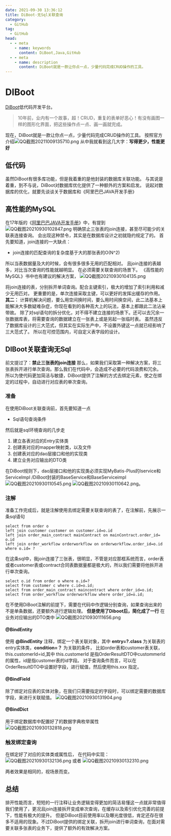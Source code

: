 ```yaml
---
date: 2021-09-30 13:36:12
title: DiBoot-无Sql关联查询
category: 
  - GitHub
tag:
  - GitHub
head:
  - - meta
    - name: keywords
      content: DiBoot,Java,GitHub
  - - meta
    - name: description
      content: DiBoot就是一款让你点一点，少量代码完成CRUD操作的工具。
---
```

# DIBoot
[DiBoot](https://www.diboot.com/)低代码开发平台。
> 10年前，业内有一个故事，超！CRUD，重复的表单好恶心！有没有画图一样的图形化界面，把这些操作点一点、画一画就完成。

现在，DiBoot就是一款让你点一点，少量代码完成CRUD操作的工具。
按照官方介绍![QQ截图20211009135710.png](https://www.leyuna.xyz/image/2021-10-09/QQ截图20211009135710.png)
从中我就看到这几大字：**写得更少，性能更好**
## 低代码
虽然DiBoot有很多库功能，但是我着重的是他封装的数据库关联功能。
与其说是着重，到不与说，DiBoot对数据库优化提供了一种额外的方案和启发。
说起对数据库的优化，就要先谈谈关于数据库和《阿里巴巴JAVA开发手册》
## 高性能的MySQL
在17年版的《[阿里巴巴JAVA开发手册](https://yq.aliyun.com/attachment/download/?id=5585)》中，有提到
![QQ截图20210930102847.png](https://www.leyuna.xyz/image/2021-09-30/QQ截图20210930102847.png)
明确禁止三张表的join连接，甚至尽可能少的关联表连接查询。
会出现这种禁令，其实是在数据库设计之初就隐约规定了的。
首先要知道，join连接的一大缺点：
- join连接的匹配查询的复杂度基于大的那张表的O(N^2)

所以当表数据量及大的时候，会有很多很多无用的匹配相对。
且join连接的表越多，对比当次查询的性能就越明显。
在必须需要关联查询的场景下。
《高性能的MySQL》书中也有建议的解决方案，
![QQ截图20210930104135.png](https://www.leyuna.xyz/image/2021-09-30/QQ截图20210930104135.png)

将join连接的表，分别拆开单词查询。配合主键索引，极大的增加了索引利用和减少无用匹对。
更重要的是，单次连接采取主键，可以更好的发挥出缓存的作用。
**其二：**
计算机解决问题，要么用空间换时间，要么用时间换空间，此二法基本上能解决大多数疑难杂症，你现在看到的各种高大上的玩法，基本上都跟此二法沾亲带故。
除了对sql语句的拆分优化，对不得不建立连接的场景下。还可以去冗余一张数据库表，将需要查询的数据建立在一张表上或是另起一张临时表。
虽然违反了数据库设计的三大范式，但其实在实际生产中，不设置外键这一点就已经影响了三大范式了。
所以在可控范围内，可自定义表字段的设计。

## DIBoot关联查询无Sql
前文提过了：**禁止三张表的join连接**
那么，如果我们采取第一种解决方案，将三张表拆开进行单次查询。那么我们在代码中，会造成不必要的代码浪费和冗余。
所以为使代码更加简洁与敏捷，DiBoot提供了注解的方式去绑定元素，使之在绑定的过程中，自动进行对应表的单次查询。
### 准备
在使用DiBoot关联查询前，首先要知道一点
- Sql语句查询条件

然后就是sql环境查询的几步走
1. 建立各表对应的Entry实体类
2. 创建表对应的mapper映射类，以及文件
3. 创建表对应的dao层接口和他的实现类
4. 建立业务对应输出的DTO类

在DiBoot规则下，dao层接口和他的实现类必须实现MyBatis-Plus的Iservice和ServiceImpl /DiBoot封装的BaseService和BaseServiceimpl
![QQ截图20210930110545.png](https://www.leyuna.xyz/image/2021-09-30/QQ截图20210930110545.png)
![QQ截图20210930110642.png](https://www.leyuna.xyz/image/2021-09-30/QQ截图20210930110642.png)。

### 注解
准备工作完成后，就是注解使用去绑定需要关联查询的表了，在注解前，先展示一条sql语句
```
select from order o 
left join customer customer on customer.id=o.id
left join order_main_contract mainContract on mainContract.order_id= o.id 
left join order_workflow orderworkflow on orderworkflow.order_id=o.id
where o.id= ?

```
在这条sql中，我join连接了三张表，很明显，不管是对应那框系统而言，order表或者customer表或contract合同表数据量都是极大的，所以我们需要将他拆开进行单次查询。
```
select o.id from order o where o.id=?
select from customer c where c.id=o.id;
select from order_main_contract maincontract where order_id=o.id;
select from order_workflow orderworkflow where order_id=o.id;
```
在不使用DiBoot注解的前提下，需要在代码中作逻辑分别查询，如果查询出来的不是单条数据，还要额外进行逻辑处理。
**但是使用了Diboot后，简化成了一行**
在业务对应输出的DTO类中
![QQ截图20210930111656.png](https://www.leyuna.xyz/image/2021-09-30/QQ截图20210930111656.png)
#### @BindEntity
使用 **@BindEntity** 注释，绑定一个表关联对象，其中 **entry=?.class** 为关联表的entry实体类，**condition=？** 为关联的条件，
比如order表和customer表关联，this.customerId=id,其中 this.customerId 是指OrderResultDTO中custommerId的属性，id是指customer表的id字段。
对于查询条件而言，可以在OrderResultDTO中设置好字段，进行赋值，然后使用this.xxx 指定。

#### @BindField
除了绑定对应表的实体对象，在我们只需要指定的字段时，可以绑定需要的数据库字段，来进行关联赋值。
![QQ截图20210930131904.png](https://www.leyuna.xyz/image/2021-09-30/QQ截图20210930131904.png)

#### @BindDict
用于绑定数据库中配置好了的数据字典枚举属性
![QQ截图20210930132818.png](https://www.leyuna.xyz/image/2021-09-30/QQ截图20210930132818.png)

### 触发绑定查询
在绑定好了对应的实体类或属性后，
在代码中实现：
![QQ截图20210930132136.png](https://www.leyuna.xyz/image/2021-09-30/QQ截图20210930132136.png)
或者
![QQ截图20210930132310.png](https://www.leyuna.xyz/image/2021-09-30/QQ截图20210930132310.png)

两者效果是相同的，视场景而变。

## 总结
排开性能而言，短短的一行注释让业务逻辑变得更加的简洁易懂这一点就非常值得我们使用了，更况且join连接拆开变成单次查询，在缓存以及索引优化完善的前提下，性能有极大的提升。
但是DiBoot目前使用率以及曝光度很低，肯定还存在很多不适用的现象。不过DiBoot提供的绑定关联，拆开join进行单词查询，在面对需要关联多张表的业务下，提供了额外的有效解决方案。
